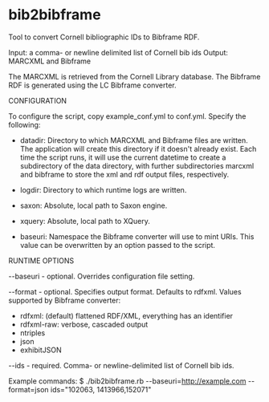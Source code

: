 bib2bibframe
============

Tool to convert Cornell bibliographic IDs to Bibframe RDF.

Input: a comma- or newline delimited list of Cornell bib ids
Output: MARCXML and Bibframe 

The MARCXML is retrieved from the Cornell Library database. The Bibframe RDF is
generated using the LC Bibframe converter.

CONFIGURATION

To configure the script, copy example_conf.yml to conf.yml. Specify the 
following:

- datadir: Directory to which MARCXML and Bibframe files are written. The
application will create this directory if it doesn't already exist. Each time 
the script runs, it will use the current datetime to create a subdirectory of 
the data directory, with further subdirectories marcxml and bibframe to store 
the xml and rdf output files, respectively.

- logdir: Directory to which runtime logs are written.

- saxon: Absolute, local path to Saxon engine.

- xquery: Absolute, local path to XQuery.

- baseuri: Namespace the Bibframe converter will use to mint URIs. This value
can be overwritten by an option passed to the script.


RUNTIME OPTIONS

--baseuri - optional. Overrides configuration file setting.

--format - optional. Specifies output format. Defaults to rdfxml.
Values supported by Bibframe converter:
- rdfxml: (default) flattened RDF/XML, everything has an identifier
- rdfxml-raw: verbose, cascaded output
- ntriples
- json
- exhibitJSON

--ids - required. Comma- or newline-delimited list of Cornell bib ids.


Example commands:
$ ./bib2bibframe.rb --baseuri=http://example.com --format=json ids="102063,
1413966,152071"



